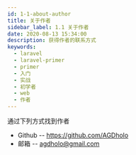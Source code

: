 ```yaml
---
id: 1-1-about-author
title: 关于作者
sidebar_label: 1.1 关于作者
date: 2020-08-13 15:34:00
description: 获得作者的联系方式
keywords:
  - laravel
  - laravel-primer
  - primer
  - 入门
  - 实战
  - 初学者
  - web
  - 作者
---
```


通过下列方式找到作者
* Github -- https://github.com/AGDholo
* 邮箱 -- agdholo@gmail.com